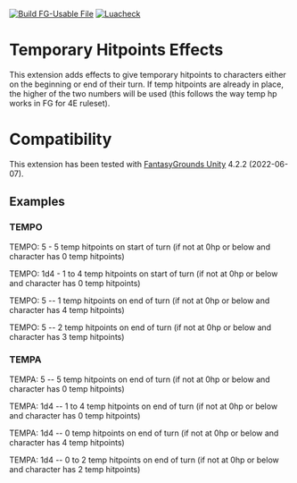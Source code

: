 [![Build FG-Usable File](https://github.com/FG-Unofficial-Developers-Guild/FG-4E-TEMPO-and-TEMPA/actions/workflows/create-ext.yml/badge.svg?branch=main)](https://github.com/FG-Unofficial-Developers-Guild/FG-4E-TEMPO-and-TEMPA/actions/workflows/create-ext.yml) [![Luacheck](https://github.com/FG-Unofficial-Developers-Guild/FG-4E-TEMPO-and-TEMPA/actions/workflows/luacheck.yml/badge.svg?branch=main)](https://github.com/FG-Unofficial-Developers-Guild/FG-4E-TEMPO-and-TEMPA/actions/workflows/luacheck.yml)

# Temporary Hitpoints Effects
This extension adds effects to give temporary hitpoints to characters either on the beginning or end of their turn.
If temp hitpoints are already in place, the higher of the two numbers will be used (this follows the way temp hp works in FG for 4E ruleset).

# Compatibility
This extension has been tested with [FantasyGrounds Unity](https://www.fantasygrounds.com/home/FantasyGroundsUnity.php) 4.2.2 (2022-06-07).

## Examples
### TEMPO
TEMPO: 5 - 5 temp hitpoints on start of turn (if not at 0hp or below and character has 0 temp hitpoints)

TEMPO: 1d4 - 1 to 4 temp hitpoints on start of turn (if not at 0hp or below and character has 0 temp hitpoints)

TEMPO: 5 -- 1 temp hitpoints on end of turn (if not at 0hp or below and character has 4 temp hitpoints)

TEMPO: 5 -- 2 temp hitpoints on end of turn (if not at 0hp or below and character has 3 temp hitpoints)

### TEMPA
TEMPA: 5 -- 5 temp hitpoints on end of turn (if not at 0hp or below and character has 0 temp hitpoints)

TEMPA: 1d4 -- 1 to 4 temp hitpoints on end of turn (if not at 0hp or below and character has 0 temp hitpoints)

TEMPA: 1d4 -- 0 temp hitpoints on end of turn (if not at 0hp or below and character has 4 temp hitpoints)

TEMPA: 1d4 -- 0 to 2 temp hitpoints on end of turn (if not at 0hp or below and character has 2 temp hitpoints) 
